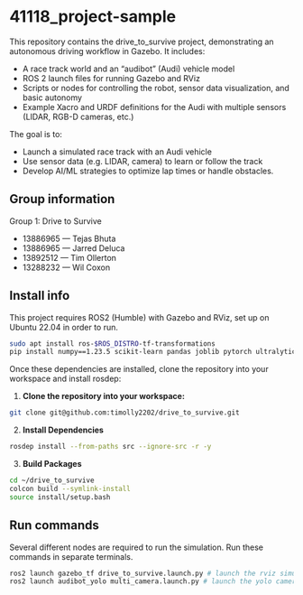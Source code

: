 # 41118_project-sample

This repository contains the drive_to_survive project, demonstrating an autonomous driving workflow in Gazebo. It includes:

- A race track world and an “audibot” (Audi) vehicle model
- ROS 2 launch files for running Gazebo and RViz
- Scripts or nodes for controlling the robot, sensor data visualization, and basic autonomy
- Example Xacro and URDF definitions for the Audi with multiple sensors (LIDAR, RGB-D cameras, etc.)

The goal is to:

- Launch a simulated race track with an Audi vehicle
- Use sensor data (e.g. LIDAR, camera) to learn or follow the track
- Develop AI/ML strategies to optimize lap times or handle obstacles.

## Group information

Group 1: Drive to Survive

- 13886965 — Tejas Bhuta
- 13886965 — Jarred Deluca
- 13892512 — Tim Ollerton
- 13288232 — Wil Coxon

## Install info

This project requires ROS2 (Humble) with Gazebo and RViz, set up on Ubuntu 22.04 in order to run.

```bash
sudo apt install ros-$ROS_DISTRO-tf-transformations
pip install numpy==1.23.5 scikit-learn pandas joblib pytorch ultralytics cv-bridge
```

Once these dependencies are installed, clone the repository into your workspace and install rosdep:

1. **Clone the repository into your workspace:** 
```bash
git clone git@github.com:timolly2202/drive_to_survive.git
```

2. **Install Dependencies**
```bash
rosdep install --from-paths src --ignore-src -r -y
```

3. **Build Packages**
```bash
cd ~/drive_to_survive
colcon build --symlink-install
source install/setup.bash
```

## Run commands

Several different nodes are required to run the simulation. Run these commands in separate terminals.

```bash
ros2 launch gazebo_tf drive_to_survive.launch.py # launch the rviz simulation
ros2 launch audibot_yolo multi_camera.launch.py # launch the yolo camera nodes

```
